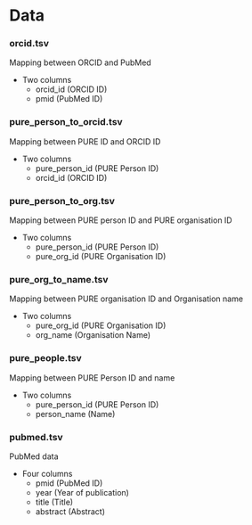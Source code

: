 # Data

### orcid.tsv

Mapping between ORCID and PubMed

- Two columns
  - orcid_id (ORCID ID)
  - pmid (PubMed ID)

### pure_person_to_orcid.tsv

Mapping between PURE ID and ORCID ID

- Two columns
  - pure_person_id (PURE Person ID)
  - orcid_id (ORCID ID)

### pure_person_to_org.tsv

Mapping between PURE person ID and PURE organisation ID

- Two columns
  - pure_person_id (PURE Person ID)
  - pure_org_id (PURE Organisation ID)

### pure_org_to_name.tsv

Mapping between PURE organisation ID and Organisation name

- Two columns
  - pure_org_id (PURE Organisation ID)
  - org_name (Organisation Name)

### pure_people.tsv

Mapping between PURE Person ID and name

- Two columns
  - pure_person_id (PURE Person ID)
  - person_name (Name)

### pubmed.tsv

PubMed data

- Four columns
  - pmid (PubMed ID)
  - year (Year of publication)
  - title (Title)
  - abstract (Abstract)
